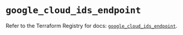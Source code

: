 # `google_cloud_ids_endpoint`

Refer to the Terraform Registry for docs: [`google_cloud_ids_endpoint`](https://registry.terraform.io/providers/hashicorp/google/5.23.0/docs/resources/cloud_ids_endpoint).
